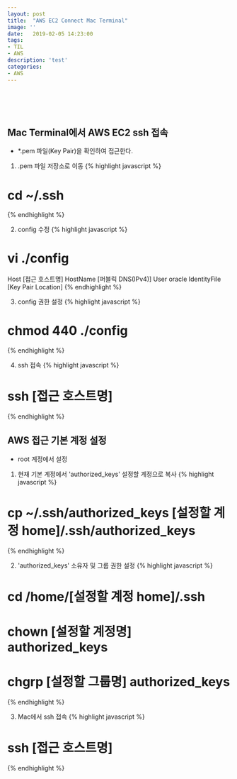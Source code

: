 ```yaml
---
layout: post
title:  "AWS EC2 Connect Mac Terminal"
image: ''
date:   2019-02-05 14:23:00
tags:
- TIL
- AWS
description: 'test'
categories:
- AWS
---
```


<br/>
<br/>
<br/>

## Mac Terminal에서 AWS EC2 ssh 접속
- *.pem 파일(Key Pair)을 확인하여 접근한다.

1. .pem 파일 저장소로 이동
{% highlight javascript %}
# cd ~/.ssh
{% endhighlight %}

2. config 수정
{% highlight javascript %}
# vi ./config

Host [접근 호스트명]
    HostName [퍼블릭 DNS(IPv4)]
    User oracle
    IdentityFile [Key Pair Location]
{% endhighlight %}

3. config 권한 설정
{% highlight javascript %}
# chmod 440 ./config
{% endhighlight %}

4. ssh 접속
{% highlight javascript %}
# ssh [접근 호스트명]
{% endhighlight %}


## AWS 접근 기본 계정 설정
- root 계정에서 설정

1. 현재 기본 계정에서 'authorized_keys' 설정할 계정으로 복사
{% highlight javascript %}
# cp ~/.ssh/authorized_keys [설정할 계정 home]/.ssh/authorized_keys
{% endhighlight %}

2. 'authorized_keys' 소유자 및 그룹 권한 설정
{% highlight javascript %}
# cd /home/[설정할 계정 home]/.ssh
# chown [설정할 계정명] authorized_keys
# chgrp [설정할 그룹명] authorized_keys
{% endhighlight %}

3. Mac에서 ssh 접속
{% highlight javascript %}
# ssh [접근 호스트명]
{% endhighlight %}


